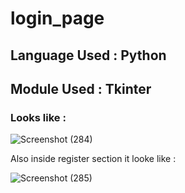 # login_page
## Language Used : Python
## Module Used : Tkinter
### Looks like :

![Screenshot (284)](https://user-images.githubusercontent.com/72745563/169387956-702965ce-82f6-4a58-84f9-74a0bda94dc6.png)

Also inside register section it looke like :

![Screenshot (285)](https://user-images.githubusercontent.com/72745563/169388261-854c3ead-0a6d-43f7-9aa6-ef00d74b1c4d.png)
